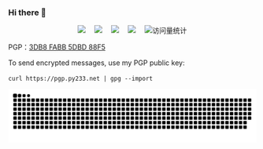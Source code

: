 ### Hi there 👋

  <div align="center">
    <a href="https://py233.net/"><img src="https://img.shields.io/badge/Website-Blog-blue" /></a>&emsp;
    <a href="https://twitter.com/233py/"><img src="https://img.shields.io/badge/Twitter-@233py-blue" /></a>&emsp;
    <a href="https://mastodon.social/@py233/"><img src="https://img.shields.io/badge/Mastodon-@py233-blue" /></a>&emsp;
    <a href="https://t.me/py233/"><img src="https://img.shields.io/badge/Telegram-@py233-blue" /></a>&emsp;
    <img src="https://komarev.com/ghpvc/?username=py233&label=Views&color=0e75b6&style=flat" alt="访问量统计" />
  </div>

PGP：<a href="https://pgp.py233.net/">3DB8 FABB 5DBD 88F5</a>

To send encrypted messages, use my PGP public key:   

`curl https://pgp.py233.net | gpg --import`    

<img alt="github-snake" src="https://raw.githubusercontent.com/py233/py233/master/profile-snake-contrib/github-contribution-grid-snake-dark.svg" />              


